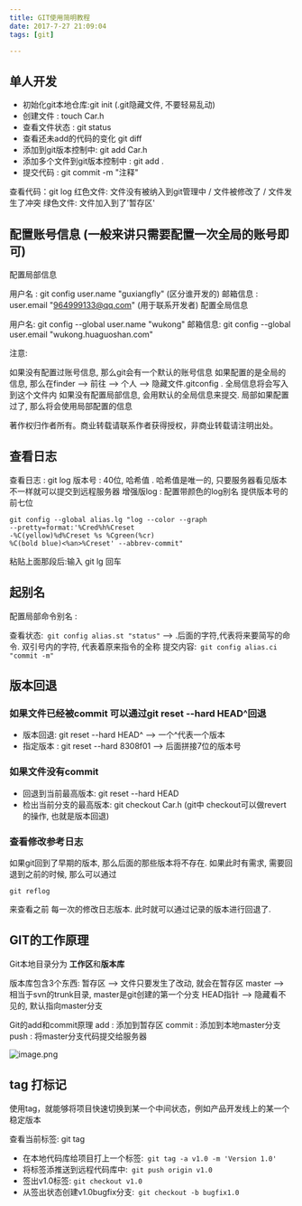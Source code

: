 ```yaml
---
title: GIT使用简明教程
date: 2017-7-27 21:09:04
tags: [git]

---
```


## 单人开发

- 初始化git本地仓库:git init (.git隐藏文件, 不要轻易乱动)
- 创建文件 : touch Car.h
- 查看文件状态 : git status
- 查看还未add的代码的变化 git diff
- 添加到git版本控制中: git add Car.h
- 添加多个文件到git版本控制中 : git add .
- 提交代码 : git commit -m "注释"

查看代码：git log
红色文件: 文件没有被纳入到git管理中 / 文件被修改了 / 文件发生了冲突
绿色文件: 文件加入到了'暂存区'

## 配置账号信息 (一般来讲只需要配置一次全局的账号即可)
配置局部信息

用户名 : git config user.name "guxiangfly" (区分谁开发的)
邮箱信息 : user.email "964999133@qq.com" (用于联系开发者)
配置全局信息

用户名: git config --global user.name "wukong"
邮箱信息: git config --global user.email "wukong.huaguoshan.com"

注意:

如果没有配置过账号信息, 那么git会有一个默认的账号信息
如果配置的是全局的信息, 那么在finder --> 前往 --> 个人 --> 隐藏文件.gitconfig . 全局信息将会写入到这个文件内
如果没有配置局部信息, 会用默认的全局信息来提交. 局部如果配置过了, 那么将会使用局部配置的信息


著作权归作者所有。商业转载请联系作者获得授权，非商业转载请注明出处。

## 查看日志

查看日志 : git log
版本号 : 40位, 哈希值 . 哈希值是唯一的, 只要服务器看见版本不一样就可以提交到远程服务器
增强版log : 配置带颜色的log别名 提供版本号的前七位
```
git config --global alias.lg "log --color --graph  
--pretty=format:'%Cred%h%Creset   
-%C(yellow)%d%Creset %s %Cgreen(%cr)   
%C(bold blue)<%an>%Creset' --abbrev-commit"
```
粘贴上面那段后:输入 git lg 回车


## 起别名
配置局部命令别名 :

查看状态:` git config alias.st "status"` -->
.后面的字符,代表将来要简写的命令. 双引号内的字符, 代表着原来指令的全称
提交内容:` git config alias.ci "commit -m"`

## 版本回退
### 如果文件已经被commit 可以通过git reset --hard HEAD^回退
- 版本回退: git reset --hard HEAD^ --> 一个^代表一个版本
- 指定版本 : git reset --hard 8308f01 --> 后面拼接7位的版本号
### 如果文件没有commit

- 回退到当前最高版本: git reset --hard HEAD
- 检出当前分支的最高版本: git checkout Car.h (git中 checkout可以做revert的操作, 也就是版本回退)

### 查看修改参考日志
如果git回到了早期的版本, 那么后面的那些版本将不存在.
如果此时有需求, 需要回退到之前的时候, 那么可以通过
```
git reflog
```

 来查看之前
每一次的修改日志版本. 此时就可以通过记录的版本进行回退了.


## GIT的工作原理
Git本地目录分为 **工作区**和**版本库**

版本库包含3个东西:
暂存区 --> 文件只要发生了改动, 就会在暂存区
master --> 相当于svn的trunk目录, master是git创建的第一个分支
HEAD指针 --> 隐藏看不见的, 默认指向master分支

Git的add和commit原理
add : 添加到暂存区
commit : 添加到本地master分支
push : 将master分支代码提交给服务器

![image.png](http://upload-images.jianshu.io/upload_images/6406935-bf1205e5f941e5a0.png?imageMogr2/auto-orient/strip%7CimageView2/2/w/1240)

## tag 打标记
使用tag，就能够将项目快速切换到某一个中间状态，例如产品开发线上的某一个稳定版本

查看当前标签: git tag
- 在本地代码库给项目打上一个标签:` git tag -a v1.0 -m 'Version 1.0'`  
- 将标签添推送到远程代码库中:` git push origin v1.0`
- 签出v1.0标签: `git checkout v1.0`
- 从签出状态创建v1.0bugfix分支:` git checkout -b bugfix1.0`

